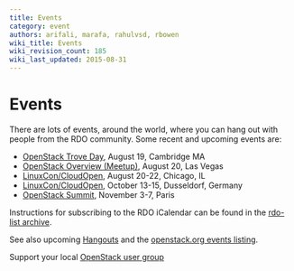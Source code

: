 ```yaml
---
title: Events
category: event
authors: arifali, marafa, rahulvsd, rbowen
wiki_title: Events
wiki_revision_count: 185
wiki_last_updated: 2015-08-31
---
```


# Events

There are lots of events, around the world, where you can hang out with people from the RDO community. Some recent and upcoming events are:

*   [OpenStack Trove Day](http://www.tesora.com/event/openstack-trove-day), August 19, Cambridge MA
*   [OpenStack Overview (Meetup)](http://www.meetup.com/Las-Vegas-Red-Hat-User-Group/events/197037262/), August 20, Las Vegas
*   [LinuxCon/CloudOpen](http://events.linuxfoundation.org/events/linuxcon-north-america), August 20-22, Chicago, IL
*   [LinuxCon/CloudOpen](http://events.linuxfoundation.org/events/linuxcon-europe), October 13-15, Dusseldorf, Germany
*   [OpenStack Summit](http://openstack.org/summit), November 3-7, Paris

Instructions for subscribing to the RDO iCalendar can be found in the [rdo-list archive](https://www.redhat.com/archives/rdo-list/2014-January/msg00133.html).

See also upcoming [Hangouts](Hangouts) and the [openstack.org events listing](http://www.openstack.org/community/events/).

Support your local [OpenStack user group](https://wiki.openstack.org/wiki/OpenStack_User_Groups)
